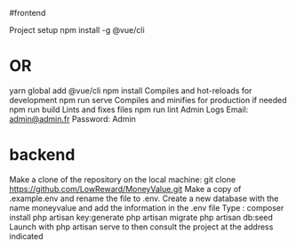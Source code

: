 #frontend

Project setup
npm install -g @vue/cli
# OR
yarn global add @vue/cli
npm install
Compiles and hot-reloads for development
npm run serve
Compiles and minifies for production if needed
npm run build
Lints and fixes files
npm run lint
Admin Logs
Email: admin@admin.fr
Password: Admin

# backend

Make a clone of the repository on the local machine: git clone https://github.com/LowReward/MoneyValue.git
Make a copy of .example.env and rename the file to .env.
Create a new database with the name moneyvalue and add the information in the .env file
Type : composer install
php artisan key:generate
php artisan migrate
php artisan db:seed
Launch with php artisan serve to then consult the project at the address indicated
